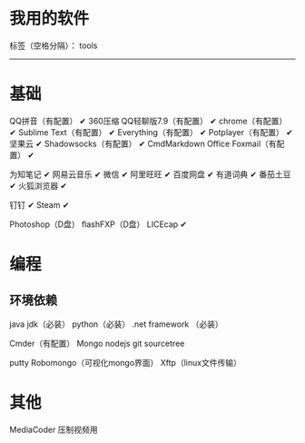 # 我用的软件

标签（空格分隔）： tools

---

# 基础

QQ拼音（有配置） ✔
360压缩
QQ轻聊版7.9（有配置） ✔
chrome（有配置） ✔
Sublime Text（有配置） ✔
Everything（有配置） ✔
Potplayer（有配置） ✔
坚果云 ✔
Shadowsocks（有配置） ✔
CmdMarkdown
Office
Foxmail（有配置） ✔


为知笔记 ✔
网易云音乐 ✔
微信 ✔
阿里旺旺 ✔
百度网盘 ✔
有道词典 ✔
番茄土豆 ✔
火狐浏览器 ✔

钉钉 ✔
Steam ✔


Photoshop（D盘）
flashFXP（D盘）
LICEcap ✔

# 编程

## 环境依赖

java jdk（必装）
python（必装）
.net framework （必装）

Cmder（有配置）
Mongo
nodejs
git
sourcetree

putty
Robomongo（可视化mongo界面）
Xftp（linux文件传输）

# 其他

MediaCoder 压制视频用